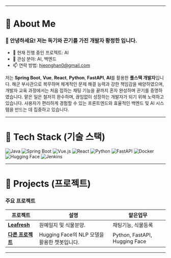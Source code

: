 --------------------------------------------------------------
# 💫 About Me

### 👋 안녕하세요! 저는 **독기와 끈기**를 가진 개발자 황정한 입니다.

* 🔭 현재 진행 중인 프로젝트: AI
* 🌱 관심 분야: AI, 백엔드
* 📫 연락 방법: hjeonghan0@gmail.com

저는 **Spring Boot**, **Vue**, **React**, **Python**, **FastAPI**, **AI**를 활용한 **풀스택 개발자**입니다. 해군 부사관으로 복무하며 체계적인 문제 해결 능력과 강한 책임감을 배양하였으며, 개발자 교육 과정에서는 처음 접하는 채팅 기능을 끝까지  혼자 완성하며 끈기를 증명하였습니다.
맡은 일은 철저히 완수하며, 끊임없이 성장하는 개발자가 되기 위해 노력하고 있습니다. 사용자가 편리하게 경험할 수 있는 프론트엔드와 효율적인 백엔드 및 AI 시스템을 만드는 데 집중하고 있습니다.

--------------------------------------------------------------
# 🔧 Tech Stack (기술 스택)

![Java](https://img.shields.io/badge/Java-ED8B00?style=for-the-badge&logo=java&logoColor=white)
![Spring Boot](https://img.shields.io/badge/Spring%20Boot-6DB33F?style=for-the-badge&logo=spring&logoColor=white)
![Vue.js](https://img.shields.io/badge/Vue.js-35495E?style=for-the-badge&logo=vue.js&logoColor=4FC08D)
![React](https://img.shields.io/badge/React-20232A?style=for-the-badge&logo=react&logoColor=61DAFB)
![Python](https://img.shields.io/badge/Python-3776AB?style=for-the-badge&logo=python&logoColor=white)
![FastAPI](https://img.shields.io/badge/FastAPI-009688?style=for-the-badge&logo=fastapi&logoColor=white)
![Docker](https://img.shields.io/badge/Docker-2496ED?style=for-the-badge&logo=docker&logoColor=white)
![Hugging Face](https://img.shields.io/badge/Hugging%20Face-FFC107?style=for-the-badge&logo=hugging-face&logoColor=black)
![Jenkins](https://img.shields.io/badge/Jenkins-D24939?style=for-the-badge&logo=jenkins&logoColor=white)

--------------------------------------------------------------
# 🚀 Projects (프로젝트)

### 주요 프로젝트

| 프로젝트 | 설명 | 맡은업무 |
| -------- | -------- | -------- |
| [**Leafresh**](https://github.com/Leafresh-2024) | 원예일지 및 식물분양. | 채팅기능, 식물등록 |
| [**다른 프로젝트**](https://github.com/username/anotherproject) | Hugging Face의 NLP 모델을 활용한 챗봇입니다. | Python, FastAPI, Hugging Face |

--------------------------------------------------------------

